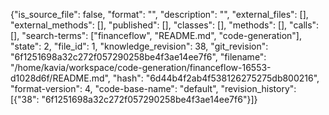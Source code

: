 {"is_source_file": false, "format": "", "description": "", "external_files": [], "external_methods": [], "published": [], "classes": [], "methods": [], "calls": [], "search-terms": ["financeflow", "README.md", "code-generation"], "state": 2, "file_id": 1, "knowledge_revision": 38, "git_revision": "6f1251698a32c272f057290258be4f3ae14ee7f6", "filename": "/home/kavia/workspace/code-generation/financeflow-16553-d1028d6f/README.md", "hash": "6d44b4f2ab4f538126275275db800216", "format-version": 4, "code-base-name": "default", "revision_history": [{"38": "6f1251698a32c272f057290258be4f3ae14ee7f6"}]}